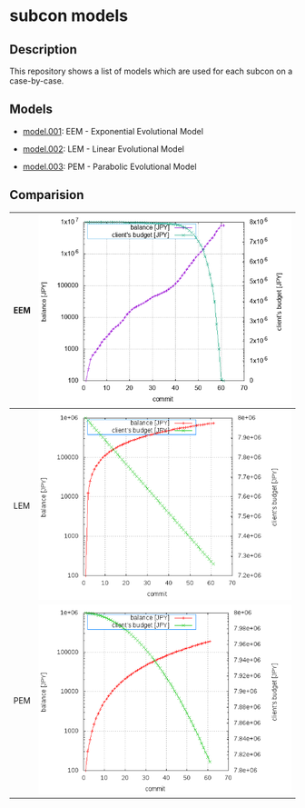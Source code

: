 # subcon models

## Description 

This repository shows a list of models which are used for each subcon on a case-by-case.

## Models

 * <a href="./model.001">model.001</a>: EEM - Exponential Evolutional Model

 * <a href="./model.002">model.002</a>: LEM - Linear Evolutional Model

 * <a href="./model.003">model.003</a>: PEM - Parabolic Evolutional Model

## Comparision


| EEM | <img src="./model.001/graph1.gif">|
|:---|:---:|
| LEM | <img src="./model.002/graph1.gif">|
| PEM | <img src="./model.003/graph1.gif">|

